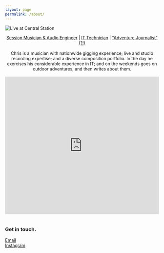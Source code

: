 ```yaml
---
layout: page
permalink: /about/
---
```

![Live at Central Station](/images/IMG_5978.jpg)

<p align="center">
  <a href="http://soundcloud.com/colourofsound/">Session Musician & Audio Engineer</a> |
  <a href="https://www.linkedin.com/in/chriswalkermusic/">IT Technician</a> |
  <a href="http://thryve.world/">"Adventure Journalist"(?!)</a>
  <br>
  <br>
  Chris is a musician with nationwide gigging experience; live and studio recording expertise; and a diverse composition portfolio. In the day he exercises his considerable experience in IT; and on the weekends goes on outdoor adventures, and then writes about them.
  <br>
  <br>
  <iframe width="100%" height="450" scrolling="no" frameborder="no" allow="autoplay" src="https://w.soundcloud.com/player/?url=https%3A//api.soundcloud.com/playlists/96819445&color=%232ba49e&auto_play=false&hide_related=false&show_comments=true&show_user=true&show_reposts=false&show_teaser=true"></iframe>
  <br>
  <br>
  
### Get in touch.

[Email](mailto:chris@chriswmusic.com)   
[Instagram](instagram.com/colourofsound)

</p>
